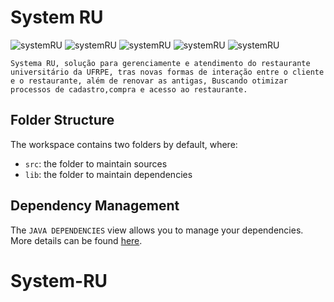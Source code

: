 # System RU
![systemRU](https://user-images.githubusercontent.com/52515361/101966372-45902400-3bf6-11eb-877d-daba2098e480.png)
 ![systemRU](https://user-images.githubusercontent.com/52515361/101966372-45902400-3bf6-11eb-877d-daba2098e480.png)
 ![systemRU](https://user-images.githubusercontent.com/52515361/101966372-45902400-3bf6-11eb-877d-daba2098e480.png)
 ![systemRU](https://user-images.githubusercontent.com/52515361/101966372-45902400-3bf6-11eb-877d-daba2098e480.png)
 ![systemRU](https://user-images.githubusercontent.com/52515361/101966372-45902400-3bf6-11eb-877d-daba2098e480.png)

 `Systema RU, solução para gerenciamente e atendimento do restaurante universitário da UFRPE, tras novas formas de interação entre o cliente e o restaurante, além de renovar as antigas, Buscando otimizar processos de cadastro,compra e acesso ao restaurante.`

## Folder Structure

The workspace contains two folders by default, where:

- `src`: the folder to maintain sources
- `lib`: the folder to maintain dependencies

## Dependency Management

The `JAVA DEPENDENCIES` view allows you to manage your dependencies. More details can be found [here](https://github.com/microsoft/vscode-java-pack/blob/master/release-notes/v0.9.0.md#work-with-jar-files-directly).
# System-RU

